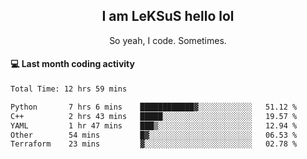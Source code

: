 <h2 align="center">I am LeKSuS hello lol</h2>
<p align="center">So yeah, I code. Sometimes.</p>

#### :computer: Last month coding activity
<!--START_SECTION:waka-->

```txt
Total Time: 12 hrs 59 mins

Python       7 hrs 6 mins    ████████████▓░░░░░░░░░░░░   51.12 %
C++          2 hrs 43 mins   █████░░░░░░░░░░░░░░░░░░░░   19.57 %
YAML         1 hr 47 mins    ███▒░░░░░░░░░░░░░░░░░░░░░   12.94 %
Other        54 mins         █▓░░░░░░░░░░░░░░░░░░░░░░░   06.53 %
Terraform    23 mins         ▓░░░░░░░░░░░░░░░░░░░░░░░░   02.78 %
```

<!--END_SECTION:waka-->
